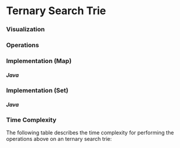 # Ternary Search Trie

### Visualization

### Operations

### Implementation (Map)

##### Java

### Implementation (Set)

##### Java

### Time Complexity

The following table describes the time complexity for performing the operations above on an ternary
search trie:

```

```
